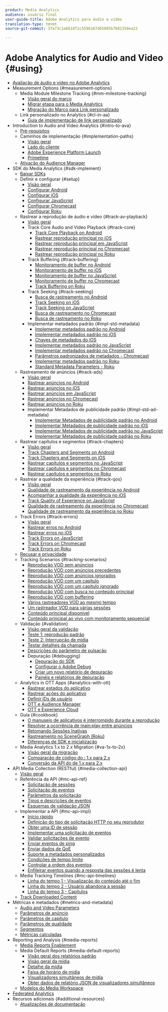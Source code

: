 ```yaml
---
product: Media Analytics
audience: usuário final
user-guide-title: Adobe Analytics para áudio e vídeo
translation-type: tm+mt
source-git-commit: 37a73c1e6610f2c5596167d65005b7681359ea22

---
```



# Adobe Analytics for Audio and Video {#using}

+ [Avaliação de áudio e vídeo no Adobe Analytics](media-overview.md)
+ Measurement Options {#measurement-options}
   + Media Module Milestone Tracking {#mm-milestone-tracking}
      + [Visão geral do marco](measurement-options/mm-milestone-tracking/milestone-overview.md)
      + [Migrar etapa para o Media Analytics](measurement-options/mm-milestone-tracking/migrate-ms-to-va.md)
      + [Migração do Marco para Link personalizado](measurement-options/mm-milestone-tracking/migrate-ms-to-cl.md)
   + Link personalizado no Analytics {#cl-in-aa}
      + [Guia de implementação de link personalizado](measurement-options/cl-in-aa/cl-impl-guide.md)
+ Introduction to Audio and Video Analytics {#intro-to-ava}
   + [Pré-requisitos](intro-to-ava/prereqs.md)
   + Caminhos de implementação {#implementation-paths}
      + [Visão geral](intro-to-ava/implementation-paths/implementation-paths.md)
      + [Lado do cliente](intro-to-ava/implementation-paths/client-side-path.md)
      + [Adobe Experience Platform Launch](intro-to-ava/implementation-paths/launch-path.md)
      + [Primetime](intro-to-ava/implementation-paths/primetime-path.md)
   + [Ativação do Audience Manager](intro-to-ava/am-enablement.md)
+ SDK do Media Analytics {#sdk-implement}
   + [Baixar SDKs](sdk-implement/download-sdks.md)
   + Definir e configurar {#setup}
      + [Visão geral](sdk-implement/setup/setup-overview.md)
      + [Configurar Android](sdk-implement/setup/set-up-android.md)
      + [Configurar iOS](sdk-implement/setup/set-up-ios.md)
      + [Configurar JavaScript](sdk-implement/setup/set-up-js.md)
      + [Configurar Chromecast](sdk-implement/setup/set-up-chromecast.md)
      + [Configurar Roku](sdk-implement/setup/set-up-roku.md)
   + Rastrear a reprodução de áudio e vídeo {#track-av-playback}
      + [Visão geral](sdk-implement/track-av-playback/track-core-overview.md)
      + Track Core Audio and Video Playback {#track-core}
         + [Track Core Playback on Android](sdk-implement/track-av-playback/track-core/track-core-android.md)
         + [Rastrear reprodução principal no iOS](sdk-implement/track-av-playback/track-core/track-core-ios.md)
         + [Rastrear reprodução principal em JavaScript](sdk-implement/track-av-playback/track-core/track-core-js.md)
         + [Rastrear reprodução principal no Chromecast](sdk-implement/track-av-playback/track-core/track-core-chromecast.md)
         + [Rastrear reprodução principal no Roku](sdk-implement/track-av-playback/track-core/track-core-roku.md)
      + Track Buffering {#track-buffering}
         + [Monitoramento de buffer no Android](sdk-implement/track-av-playback/track-buffering/track-buffering-android.md)
         + [Monitoramento de buffer no iOS](sdk-implement/track-av-playback/track-buffering/track-buffering-ios.md)
         + [Monitoramento de buffer no JavaScript](sdk-implement/track-av-playback/track-buffering/track-buffering-js.md)
         + [Monitoramento de buffer no Chromecast](sdk-implement/track-av-playback/track-buffering/track-buffering-chromecast.md)
         + [Track Buffering on Roku](sdk-implement/track-av-playback/track-buffering/track-buffering-roku.md)
      + Track Seeking {#track-seeking}
         + [Busca de rastreamento no Android](sdk-implement/track-av-playback/track-seeking/track-seeking-android.md)
         + [Track Seeking on iOS](sdk-implement/track-av-playback/track-seeking/track-seeking-ios.md)
         + [Track Seeking on JavaScript](sdk-implement/track-av-playback/track-seeking/track-seeking-js.md)
         + [Busca de rastreamento no Chromecast](sdk-implement/track-av-playback/track-seeking/track-seeking-chromecast.md)
         + [Busca de rastreamento no Roku](sdk-implement/track-av-playback/track-seeking/track-seeking-roku.md)
      + Implementar metadados padrão {#impl-std-metadata}
         + [Implementar metadados padrão no Android](sdk-implement/track-av-playback/impl-std-metadata/impl-std-metadata-android.md)
         + [Implementar metadados padrão no iOS](sdk-implement/track-av-playback/impl-std-metadata/impl-std-metadata-ios.md)
         + [Chaves de metadados do iOS](sdk-implement/track-av-playback/impl-std-metadata/ios-metadata-keys.md)
         + [Implementar metadados padrão no JavaScript](sdk-implement/track-av-playback/impl-std-metadata/impl-std-metadata-js.md)
         + [Implementar metadados padrão no Chromecast](sdk-implement/track-av-playback/impl-std-metadata/impl-std-metadata-chromecast.md)
         + [Parâmetros padronizados de metadados - Chromecast](sdk-implement/track-av-playback/impl-std-metadata/chromecast-metadata.md)
         + [Implementar metadados padrão no Roku](sdk-implement/track-av-playback/impl-std-metadata/impl-std-metadata-roku.md)
         + [Standard Metadata Parameters - Roku](sdk-implement/track-av-playback/impl-std-metadata/roku-metadata.md)
   + Rastreamento de anúncios {#track-ads}
      + [Visão geral](sdk-implement/track-ads/track-ads-overview.md)
      + [Rastrear anúncios no Android](sdk-implement/track-ads/track-ads-android.md)
      + [Rastrear anúncios no iOS](sdk-implement/track-ads/track-ads-ios.md)
      + [Rastrear anúncios em JavaScript](sdk-implement/track-ads/track-ads-js.md)
      + [Rastrear anúncios no Chromecast](sdk-implement/track-ads/track-ads-chromecast.md)
      + [Rastrear anúncios no Roku](sdk-implement/track-ads/track-ads-roku.md)
      + Implementar Metadados de publicidade padrão {#impl-std-ad-metadata}
         + [Implementar Metadados de publicidade padrão no Android](sdk-implement/track-ads/impl-std-ad-metadata/impl-std-ad-metadata-android.md)
         + [Implementar Metadados de publicidade padrão no iOS](sdk-implement/track-ads/impl-std-ad-metadata/impl-std-ad-metadata-ios.md)
         + [Implementar Metadados de publicidade padrão no JavaScript](sdk-implement/track-ads/impl-std-ad-metadata/impl-std-ad-metadata-js.md)
         + [Implementar Metadados de publicidade padrão no Roku](sdk-implement/track-ads/impl-std-ad-metadata/impl-std-ad-metadata-roku.md)
   + Rastrear capítulos e segmentos {#track-chapters}
      + [Visão geral](sdk-implement/track-chapters/track-chapters-overview.md)
      + [Track Chapters and Segments on Android](sdk-implement/track-chapters/track-chapters-android.md)
      + [Track Chapters and Segments on iOS](sdk-implement/track-chapters/track-chapters-ios.md)
      + [Rastrear capítulos e segmentos no JavaScript](sdk-implement/track-chapters/track-chapters-js.md)
      + [Rastrear capítulos e segmentos no Chromecast](sdk-implement/track-chapters/track-chapters-chromecast.md)
      + [Rastrear capítulos e segmentos no Roku](sdk-implement/track-chapters/track-chapters-roku.md)
   + Rastrear a qualidade da experiência {#track-qos}
      + [Visão geral](sdk-implement/track-qos/track-qos-overview.md)
      + [Qualidade de rastreamento da experiência no Android](sdk-implement/track-qos/track-qos-android.md)
      + [Acompanhar a qualidade da experiência no iOS](sdk-implement/track-qos/track-qos-ios.md)
      + [Track Quality of Experience on JavaScript](sdk-implement/track-qos/track-qos-js.md)
      + [Qualidade de rastreamento da experiência no Chromecast](sdk-implement/track-qos/track-qos-chromecast.md)
      + [Qualidade de rastreamento da experiência no Roku](sdk-implement/track-qos/track-qos-roku.md)
   + Track Errors {#track-errors}
      + [Visão geral](sdk-implement/track-errors/track-errors-overview.md)
      + [Rastrear erros no Android](sdk-implement/track-errors/track-errors-android.md)
      + [Rastrear erros no iOS](sdk-implement/track-errors/track-errors-ios.md)
      + [Track Errors on JavaScript](sdk-implement/track-errors/track-errors-js.md)
      + [Track Errors on Chromecast](sdk-implement/track-errors/track-errors-chromecast.md)
      + [Track Errors on Roku](sdk-implement/track-errors/track-errors-roku.md)
   + [Recusar e privacidade](sdk-implement/opt-out-privacy.md)
   + Tracking Scenarios {#tracking-scenarios}
      + [Reprodução VOD sem anúncios](sdk-implement/tracking-scenarios/vod-no-intrs-details.md)
      + [Reprodução VOD com anúncios precedentes](sdk-implement/tracking-scenarios/vod-preroll-ads.md)
      + [Reprodução VOD com anúncios ignorados](sdk-implement/tracking-scenarios/vod-skipped-ads.md)
      + [Reprodução VOD com um capítulo](sdk-implement/tracking-scenarios/vod-one-chapter.md)
      + [Reprodução VOD com um capítulo ignorado](sdk-implement/tracking-scenarios/vod-skipped-chapter.md)
      + [Reprodução VOD com busca no conteúdo principal](sdk-implement/tracking-scenarios/vod-seeking.md)
      + [Reprodução VOD com buffering](sdk-implement/tracking-scenarios/vod-buffering.md)
      + [Vários rastreadores VOD ao mesmo tempo](sdk-implement/tracking-scenarios/vod-multi-trackers.md)
      + [Um rastreador VOD para várias sessões](sdk-implement/tracking-scenarios/vod-multi-track-one-session.md)
      + [Conteúdo principal disponível](sdk-implement/tracking-scenarios/live-main-content.md)
      + [Conteúdo principal ao vivo com monitoramento sequencial](sdk-implement/tracking-scenarios/live-sequential.md)
   + Validação {#validation}
      + [Visão geral da validação](sdk-implement/validation/validation-overview.md)
      + [Teste 1: reprodução padrão](sdk-implement/validation/test1-standard-playback.md)
      + [Teste 2: Interrupção de mídia](sdk-implement/validation/test2-media-interrupt.md)
      + [Testar detalhes da chamada](sdk-implement/validation/test-call-details.md)
      + [Descrições do parâmetro de pulsação](sdk-implement/validation/heartbeat-params.md)
      + Depuração {#debugging}
         + [Depuração do SDK](sdk-implement/validation/debugging/sdk-debugging.md)
         + [Configurar o Adobe Debug](sdk-implement/validation/debugging/config-adobe-debug.md)
         + [Criar um novo relatório de depuração](sdk-implement/validation/debugging/create-new-debug-report.md)
         + [Painéis e relatórios de depuração](sdk-implement/validation/debugging/debug-dash-repts.md)
   + Analytics in OTT Apps {#analytics-with-ott}
      + [Rastrear estados do aplicativo](sdk-implement/analytics-with-ott/track-app-states.md)
      + [Rastrear ações do aplicativo](sdk-implement/analytics-with-ott/track-app-actions.md)
      + [Definir IDs de usuário](sdk-implement/analytics-with-ott/set-user-ids.md)
      + [OTT e Audience Manager](sdk-implement/analytics-with-ott/ott-am.md)
      + [OTT e Experience Cloud](sdk-implement/analytics-with-ott/ott-experience-cloud.md)
   + Guia {#cookbook}
      + [O manuseio de aplicativos é interrompido durante a reprodução](sdk-implement/cookbook/app-interrupts.md)
      + [Resolver a ocorrência de main:play entre anúncios](sdk-implement/cookbook/fix-ad-play-ad.md)
      + [Retomando Sessões Inativas](sdk-implement/cookbook/resuming-inactive.md)
      + [Rastreamento no SceneGraph (Roku)](sdk-implement/cookbook/sdk-track-scenegraph.md)
      + [Diferenças de SDK e inicialização](sdk-implement/cookbook/sdk-vs-launch-qoe.md)
   + Media Analytics 1.x to 2.x Migration {#va-1x-to-2x}
      + [Visão geral da migração](sdk-implement/va-1x-to-2x/mig-1x-2x-overview.md)
      + [Comparação de código do : 1.x para 2.x](sdk-implement/va-1x-to-2x/code-comparison-1x-2x.md)
      + [Conversão da API do de 1.x para 2.x](sdk-implement/va-1x-to-2x/1x-2x-api-change.md)
+ API Media Collection (RESTful) {#media-collection-api}
   + [Visão geral](media-collection-api/mc-api-overview.md)
   + Referência da API {#mc-api-ref}
      + [Solicitação de sessões](media-collection-api/mc-api-ref/mc-api-sessions-req.md)
      + [Solicitação de eventos](media-collection-api/mc-api-ref/mc-api-events-req.md)
      + [Parâmetros da solicitação](media-collection-api/mc-api-ref/mc-api-req-params.md)
      + [Tipos e descrições de eventos](media-collection-api/mc-api-ref/mc-api-event-types.md)
      + [Esquemas de validação JSON](media-collection-api/mc-api-ref/mc-api-json-validation.md)
   + Implementar a API {#mc-api-impl}
      + [Início rápido](media-collection-api/mc-api-impl/mc-api-quick-start.md)
      + [Definição do tipo de solicitação HTTP no seu reprodutor](media-collection-api/mc-api-impl/mc-api-set-http-req.md)
      + [Obter uma ID de sessão](media-collection-api/mc-api-impl/mc-api-obtain-sid.md)
      + [Implementar uma solicitação de eventos](media-collection-api/mc-api-impl/mc-api-impl-events-req.md)
      + [Validar solicitações de evento](media-collection-api/mc-api-impl/mc-api-validate-reqs.md)
      + [Enviar eventos de ping](media-collection-api/mc-api-impl/mc-api-sed-pings.md)
      + [Enviar dados de QoE](media-collection-api/mc-api-impl/mc-api-sending-qoe.md)
      + [Suporte a metadados personalizados](media-collection-api/mc-api-impl/mc-api-custom-meta.md)
      + [Condições de tempo limite](media-collection-api/mc-api-impl/mc-api-timeout.md)
      + [Controlar a ordem dos eventos](media-collection-api/mc-api-impl/mc-api-ctrl-order.md)
      + [Enfileirar eventos quando a resposta das sessões é lenta](media-collection-api/mc-api-impl/mc-api-queuing.md)
   + Media Tracking Timelines {#mc-api-timelines}
      + [Linha do tempo 1 - Visualização do conteúdo até o fim](media-collection-api/mc-api-timelines/mc-api-timeline-1.md)
      + [Linha do tempo 2 - Usuário abandona a sessão](media-collection-api/mc-api-timelines/mc-api-timeline-2.md)
      + [Linha do tempo 3 - Capítulos](media-collection-api/mc-api-timelines/mc-api-timeline-3.md)
   + [Track Downloaded Content](media-collection-api/track-downloaded-content.md)
+ Métricas e metadados {#metrics-and-metadata}
   + [Audio and Video Parameters](metrics-and-metadata/audio-video-parameters.md)
   + [Parâmetros de anúncio](metrics-and-metadata/ad-parameters.md)
   + [Parâmetros de capítulo](metrics-and-metadata/chapter-parameters.md)
   + [Parâmetros de qualidade](metrics-and-metadata/quality-parameters.md)
   + [Segmentos](metrics-and-metadata/segments.md)
   + [Métricas calculadas](metrics-and-metadata/calculated-metrics.md)
+ Reporting and Analysis {#media-reports}
   + [Media Reports Enablement](media-reports/media-reports-enable.md)
   + Media Default Reports {#media-default-reports}
      + [Visão geral dos relatórios padrão](media-reports/media-default-reports/default-reports-overview.md)
      + [Visão geral da mídia](media-reports/media-default-reports/media-reports-overview.md)
      + [Detalhe da mídia](media-reports/media-default-reports/media-reports-detail.md)
      + [Faixa de horário de mídia](media-reports/media-default-reports/media-reports-daypart.md)
      + [Visualizadores simultâneos de mídia](media-reports/media-default-reports/media-concurrent-viewers.md)
      + [Obter dados de relatório JSON de visualizadores simultâneos](media-reports/media-default-reports/get-concurrent-json.md)
   + [Modelos do Media Workspace](media-reports/media-workspace-templates.md)
+ [Federated Analytics](data-sharing/federated-analytics.md)
+ Recursos adicionais {#additional-resources}
   + [Atualizações de documentação](additional-resources/doc-updates.md)
